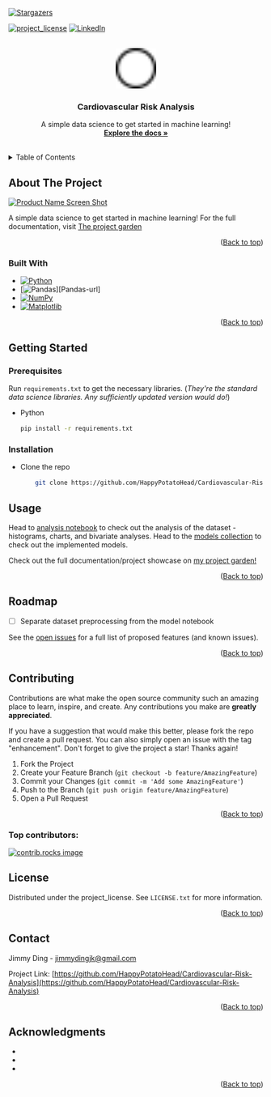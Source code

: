 <a id="readme-top"></a>

<!-- PROJECT SHIELDS -->
<!--
*** I'm using markdown "reference style" links for readability.
*** Reference links are enclosed in brackets [ ] instead of parentheses ( ).
*** See the bottom of this document for the declaration of the reference variables
*** for contributors-url, forks-url, etc. This is an optional, concise syntax you may use.
*** https://www.markdownguide.org/basic-syntax/#reference-style-links
-->
<!-- [![Contributors][contributors-shield]][contributors-url] -->
<!-- [![Forks][forks-shield]][forks-url] -->
[![Stargazers][stars-shield]][stars-url]
<!-- [![Issues][issues-shield]][issues-url] -->
[![project_license][license-shield]][license-url]
[![LinkedIn][linkedin-shield]][linkedin-url]



<!-- PROJECT LOGO -->
<br />
<div align="center">
  <a href="https://github.com/HappyPotatoHead/Cardiovascular-Risk-Analysis">
    <img src="images/logo.png" alt="Logo" width="80" height="80">
  </a>

<h3 align="center">Cardiovascular Risk Analysis</h3>

  <p align="center">
    A simple data science to get started in machine learning!
    <br />
    <a href="https://github.com/HappyPotatoHead/Cardiovascular-Risk-Analysis"><strong>Explore the docs »</strong></a>
    <br />
    <br />
    <!-- <a href="https://github.com/HappyPotatoHead/Cardiovascular-Risk-Analysis">View Demo</a>
    &middot;
    <a href="https://github.com/HappyPotatoHead/Cardiovascular-Risk-Analysis/issues/new?labels=bug&template=bug-report---.md">Report Bug</a>
    &middot;
    <a href="https://github.com/HappyPotatoHead/Cardiovascular-Risk-Analysis/issues/new?labels=enhancement&template=feature-request---.md">Request Feature</a> -->
  </p>
</div>



<!-- TABLE OF CONTENTS -->
<details>
  <summary>Table of Contents</summary>
  <ol>
    <li>
      <a href="#about-the-project">About The Project</a>
      <ul>
        <li><a href="#built-with">Built With</a></li>
      </ul>
    </li>
    <li>
      <a href="#getting-started">Getting Started</a>
      <ul>
        <li><a href="#prerequisites">Prerequisites</a></li>
        <li><a href="#installation">Installation</a></li>
      </ul>
    </li>
    <li><a href="#usage">Usage</a></li>
    <li><a href="#roadmap">Roadmap</a></li>
    <li><a href="#contributing">Contributing</a></li>
    <li><a href="#license">License</a></li>
    <li><a href="#contact">Contact</a></li>
    <li><a href="#acknowledgments">Acknowledgments</a></li>
  </ol>
</details>



<!-- ABOUT THE PROJECT -->
## About The Project

[![Product Name Screen Shot][product-screenshot]](https://example.com)

A simple data science to get started in machine learning! For the full documentation, visit [The project garden]("https://happypotatohead.github.io/project-garden/Data-Analysis--and--Machine-Learning/Cardiovascular-Risk-Analysis")


<p align="right">(<a href="#readme-top">Back to top</a>)</p>



### Built With

* [![Python][Python]][Python-url]
* [![Pandas][Pandas]][Pandas-url]
* [![NumPy][NumPy]][NumPy-url]
* [![Matplotlib][Matplotlib]][Matplotlib-url]

<!-- * [![Next][Next.js]][Next-url]
* [![React][React.js]][React-url]
* [![Vue][Vue.js]][Vue-url]
* [![Angular][Angular.io]][Angular-url]
* [![Svelte][Svelte.dev]][Svelte-url]
* [![Laravel][Laravel.com]][Laravel-url]
* [![Bootstrap][Bootstrap.com]][Bootstrap-url]
* [![JQuery][JQuery.com]][JQuery-url] -->

<p align="right">(<a href="#readme-top">Back to top</a>)</p>



<!-- GETTING STARTED -->
## Getting Started

### Prerequisites

Run `requirements.txt` to get the necessary libraries. (*They're the standard data science libraries. Any sufficiently updated version would do!*)
* Python
  ```sh
  pip install -r requirements.txt
  ```

### Installation

* Clone the repo
    ```sh
        git clone https://github.com/HappyPotatoHead/Cardiovascular-Risk-Analysis.git
    ```

<!-- USAGE EXAMPLES -->
## Usage

Head to [analysis notebook](https://github.com/HappyPotatoHead/Cardiovascular-Risk-Analysis/blob/main/analysis.ipynb) to check out the analysis of the dataset - histograms, charts, and bivariate analyses. Head to the [models collection](https://github.com/HappyPotatoHead/Cardiovascular-Risk-Analysis/tree/main/models) to check out the implemented models.  

Check out the full documentation/project showcase on [my project garden!](https://happypotatohead.github.io/project-garden/Data-Analysis--and--Machine-Learning/Cardiovascular-Risk-Analysis)


<p align="right">(<a href="#readme-top">Back to top</a>)</p>



<!-- ROADMAP -->
## Roadmap

- [ ] Separate dataset preprocessing from the model notebook 

See the [open issues](https://github.com/HappyPotatoHead/Cardiovascular-Risk-Analysis/issues) for a full list of proposed features (and known issues).

<p align="right">(<a href="#readme-top">Back to top</a>)</p>



<!-- CONTRIBUTING -->
## Contributing

Contributions are what make the open source community such an amazing place to learn, inspire, and create. Any contributions you make are **greatly appreciated**.

If you have a suggestion that would make this better, please fork the repo and create a pull request. You can also simply open an issue with the tag "enhancement".
Don't forget to give the project a star! Thanks again!

1. Fork the Project
2. Create your Feature Branch (`git checkout -b feature/AmazingFeature`)
3. Commit your Changes (`git commit -m 'Add some AmazingFeature'`)
4. Push to the Branch (`git push origin feature/AmazingFeature`)
5. Open a Pull Request

<p align="right">(<a href="#readme-top">Back to top</a>)</p>

### Top contributors:

<a href="https://github.com/HappyPotatoHead/Cardiovascular-Risk-Analysis/graphs/contributors">
  <img src="https://contrib.rocks/image?repo=HappyPotatoHead/Cardiovascular-Risk-Analysis" alt="contrib.rocks image" />
</a>



<!-- LICENSE -->
## License

Distributed under the project_license. See `LICENSE.txt` for more information.

<p align="right">(<a href="#readme-top">Back to top</a>)</p>



<!-- CONTACT -->
## Contact

Jimmy Ding - jimmydingjk@gmail.com

Project Link: [https://github.com/HappyPotatoHead/Cardiovascular-Risk-Analysis](https://github.com/HappyPotatoHead/Cardiovascular-Risk-Analysis)

<p align="right">(<a href="#readme-top">Back to top</a>)</p>



<!-- ACKNOWLEDGMENTS -->
## Acknowledgments

* []()
* []()
* []()

<p align="right">(<a href="#readme-top">Back to top</a>)</p>



<!-- MARKDOWN LINKS & IMAGES -->
<!-- https://www.markdownguide.org/basic-syntax/#reference-style-links -->
[contributors-shield]: https://img.shields.io/github/contributors/HappyPotatoHead/Cardiovascular-Risk-Analysis.svg?style=for-the-badge
[contributors-url]: https://github.com/HappyPotatoHead/Cardiovascular-Risk-Analysis/graphs/contributors
[forks-shield]: https://img.shields.io/github/forks/HappyPotatoHead/Cardiovascular-Risk-Analysis.svg?style=for-the-badge
[forks-url]: https://github.com/HappyPotatoHead/Cardiovascular-Risk-Analysis/network/members
[stars-shield]: https://img.shields.io/github/stars/HappyPotatoHead/Cardiovascular-Risk-Analysis.svg?style=for-the-badge
[stars-url]: https://github.com/HappyPotatoHead/Cardiovascular-Risk-Analysis/stargazers
[issues-shield]: https://img.shields.io/github/issues/HappyPotatoHead/Cardiovascular-Risk-Analysis.svg?style=for-the-badge
[issues-url]: https://github.com/HappyPotatoHead/Cardiovascular-Risk-Analysis/issues
[license-shield]: https://img.shields.io/github/license/HappyPotatoHead/Cardiovascular-Risk-Analysis.svg?style=for-the-badge
[license-url]: https://github.com/HappyPotatoHead/Cardiovascular-Risk-Analysis/blob/master/LICENSE.txt
[linkedin-shield]: https://img.shields.io/badge/-LinkedIn-black.svg?style=for-the-badge&logo=linkedin&colorB=555
[linkedin-url]: https://linkedin.com/in/jimmy-ding
[product-screenshot]: images/screenshot.png

[Python]: https://img.shields.io/badge/Python-3776AB?logo=python&logoColor=fff
[Python-url]: https://www.python.org/

[Pandas]: https://img.shields.io/badge/NumPy-4DABCF?logo=numpy&logoColor=fff
[Python-url]: https://pandas.pydata.org/

[Matplotlib]: https://custom-icon-badges.demolab.com/badge/Matplotlib-71D291?logo=matplotlib&logoColor=fff
[Matplotlib-url]: https://matplotlib.org/

[NumPy]: https://img.shields.io/badge/NumPy-4DABCF?logo=numpy&logoColor=fff
[NumPy-url]: https://numpy.org/

[Next.js]: https://img.shields.io/badge/next.js-000000?style=for-the-badge&logo=nextdotjs&logoColor=white
[Next-url]: https://nextjs.org/
[React.js]: https://img.shields.io/badge/React-20232A?style=for-the-badge&logo=react&logoColor=61DAFB
[React-url]: https://reactjs.org/
[Vue.js]: https://img.shields.io/badge/Vue.js-35495E?style=for-the-badge&logo=vuedotjs&logoColor=4FC08D
[Vue-url]: https://vuejs.org/
[Angular.io]: https://img.shields.io/badge/Angular-DD0031?style=for-the-badge&logo=angular&logoColor=white
[Angular-url]: https://angular.io/
[Svelte.dev]: https://img.shields.io/badge/Svelte-4A4A55?style=for-the-badge&logo=svelte&logoColor=FF3E00
[Svelte-url]: https://svelte.dev/
[Laravel.com]: https://img.shields.io/badge/Laravel-FF2D20?style=for-the-badge&logo=laravel&logoColor=white
[Laravel-url]: https://laravel.com
[Bootstrap.com]: https://img.shields.io/badge/Bootstrap-563D7C?style=for-the-badge&logo=bootstrap&logoColor=white
[Bootstrap-url]: https://getbootstrap.com
[JQuery.com]: https://img.shields.io/badge/jQuery-0769AD?style=for-the-badge&logo=jquery&logoColor=white
[JQuery-url]: https://jquery.com 
